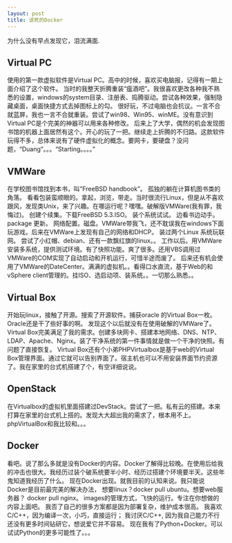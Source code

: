```yaml
---
layout: post
title: 该死的Docker
---
```



<div class="message">
  为什么没有早点发现它，泪流满面.
</div>

## Virtual PC
使用的第一款虚拟软件是Virtual PC。高中的时候，喜欢买电脑报，记得有一期上面介绍了这个软件。 当时的我整天折腾重装“瘟酒吧”。我很喜欢更改各种我不熟悉的设置，windows的system目录、注册表、捣腾驱动。尝试各种效果，强制隐藏桌面，桌面快捷方式去掉图标上的勾。 很好玩，不过电脑也会抗议。一言不合就蓝屏，我也一言不合就重装。尝试了win98、Win95、winME。没有意识到Virtual PC是个完美的神器可以用来各种修改。
后来上了大学，偶然的机会发现图书馆的机器上面居然有这个。开心的玩了一把。继续走上折腾的不归路。这款软件玩得不多，总体来说有了硬件虚拟化的概念。要网卡，要硬盘？没问题，“Duang”。。。“Starting。。。。”

## VMWare
在学校图书馆找到本书，叫“FreeBSD handbook”。 孤独的躺在计算机图书类的角落。 看看包装蛮顺眼的。拿起，浏览，带走。当时很流行Linux，但是从不喜欢跟风，发现类Unix，来了兴趣。在哪运行呢？嘿嘿。破解版VMWare(我有罪，我悔过)。 创建个续集。下载FreeBSD 5.3.ISO。 装个系统试试。 边看书边动手。package 更新。 网络配置。磁盘。VMWare带我飞，还不耽误我在windows下面玩游戏。后来在VMWare上发现有自己的网络和DHCP。 装过两个Linux 系统玩联网。 尝试了小红帽、debian、还有一款飘红旗的linux。。
工作以后。用VMWare安装多系统，提供测试环境。有了快照功能。爽了很多。还用VBS调用过VMWare的COM实现了自动启动和开机运行，可惜半途而废了。
后来还有机会使用了VMWare的DateCenter。满满的虚拟机。。看得口水直流，基于Web的和vSphere client管理的。挂ISO、选启动项、装系统。。一切那么熟悉。。 

## Virtual Box
开始玩linux，接触了开源。搜索了开源软件。捕获oracle 的Virtual Box一枚。Oracle还是干了些好事的啊。 发现这个以后就没有在使用破解的VMWare了。Virtual Box完美满足了我的需求。创建多块网卡、搭建本地网络、DNS、NTP、LDAP、Apache、Nginx。装了干净系统的第一件事情就是做一个干净的快照。有问题了直接恢复。
Virtual Box还有个小弟PHPVirtualbox是基于web的Virtual Box管理界面。通过它就可以告别界面了。宿主机也可以不用安装界面节约资源了。我在家里的台式机搭建了个，有空详细说说。

## OpenStack
在Virtualbox的虚拟机里面搭建过DevStack。尝试了一把。私有云的搭建。本来打算在家里的台式机上搭的。发现大大超出我的需求了，根本用不上。phpVirtualBox和我比较和。。。

## Docker
看吧。说了那么多就是没有Docker的内容。Docker了解得比较晚。在使用后给我的冲击也很大。我经历过装个破系统要半小时、经历过搭建个环境要半天。这些年鬼知道我经历了什么。 现在Docker出现。就我目前的认知来说。我只能说Docker是目前最完美的解决办法， 想要linux？docker pull ubuntu。想要web服务器？ docker pull nginx。 images的管理方式，飞快的运行。专注在你想做的内容上面吧。 我否了自己的很多方案都是因为部署复杂，维护成本很高。
我喜欢C/C++，因为编译一次，小巧，直接运行； 我讨厌C/C++, 因为我自己能力不行还没有更多时间钻研它，想说爱它并不容易。 
现在我有了Python+Docker。可以试试Python的更多可能性了。。。
